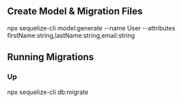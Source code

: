 ## Create Model & Migration Files

npx sequelize-cli model:generate --name User --attributes firstName:string,lastName:string,email:string

## Running Migrations

### Up

npx sequelize-cli db:migrate
